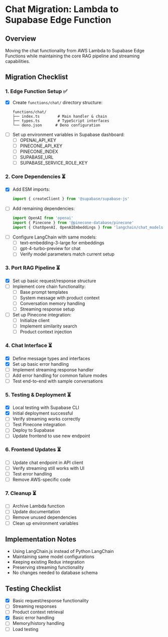 # Chat Migration: Lambda to Supabase Edge Function

## Overview
Moving the chat functionality from AWS Lambda to Supabase Edge Functions while maintaining the core RAG pipeline and streaming capabilities.

## Migration Checklist

### 1. Edge Function Setup ✅
- [x] Create `functions/chat/` directory structure:
  ```
  functions/chat/
  ├── index.ts        # Main handler & chain
  ├── types.ts        # TypeScript interfaces
  └── deno.json      # Deno configuration
  ```
- [ ] Set up environment variables in Supabase dashboard:
  - [ ] OPENAI_API_KEY
  - [ ] PINECONE_API_KEY
  - [ ] PINECONE_INDEX
  - [ ] SUPABASE_URL
  - [ ] SUPABASE_SERVICE_ROLE_KEY

### 2. Core Dependencies ⏳
- [x] Add ESM imports:
  ```typescript
  import { createClient } from '@supabase/supabase-js'
  ```
- [ ] Add remaining dependencies:
  ```typescript
  import OpenAI from 'openai'
  import { Pinecone } from '@pinecone-database/pinecone'
  import { ChatOpenAI, OpenAIEmbeddings } from 'langchain/chat_models'
  ```
- [ ] Configure LangChain with same models:
  - [ ] text-embedding-3-large for embeddings
  - [ ] gpt-4-turbo-preview for chat
  - [ ] Verify model parameters match current setup

### 3. Port RAG Pipeline ⏳
- [x] Set up basic request/response structure
- [ ] Implement core chain functionality:
  - [ ] Base prompt templates
  - [ ] System message with product context
  - [ ] Conversation memory handling
  - [ ] Streaming response setup
- [ ] Set up Pinecone integration:
  - [ ] Initialize client
  - [ ] Implement similarity search
  - [ ] Product context injection

### 4. Chat Interface ⏳
- [x] Define message types and interfaces
- [x] Set up basic error handling
- [ ] Implement streaming response handler
- [ ] Add error handling for common failure modes
- [ ] Test end-to-end with sample conversations

### 5. Testing & Deployment ⏳
- [x] Local testing with Supabase CLI
- [x] Initial deployment successful
- [ ] Verify streaming works correctly
- [ ] Test Pinecone integration
- [ ] Deploy to Supabase
- [ ] Update frontend to use new endpoint

### 6. Frontend Updates ⏳
- [ ] Update chat endpoint in API client
- [ ] Verify streaming still works with UI
- [ ] Test error handling
- [ ] Remove AWS-specific code

### 7. Cleanup ⏳
- [ ] Archive Lambda function
- [ ] Update documentation
- [ ] Remove unused dependencies
- [ ] Clean up environment variables

## Implementation Notes
- Using LangChain.js instead of Python LangChain
- Maintaining same model configurations
- Keeping existing Redux integration
- Preserving streaming functionality
- No changes needed to database schema

## Testing Checklist
- [x] Basic request/response functionality
- [ ] Streaming responses
- [ ] Product context retrieval
- [x] Basic error handling
- [ ] Memory/history handling
- [ ] Load testing